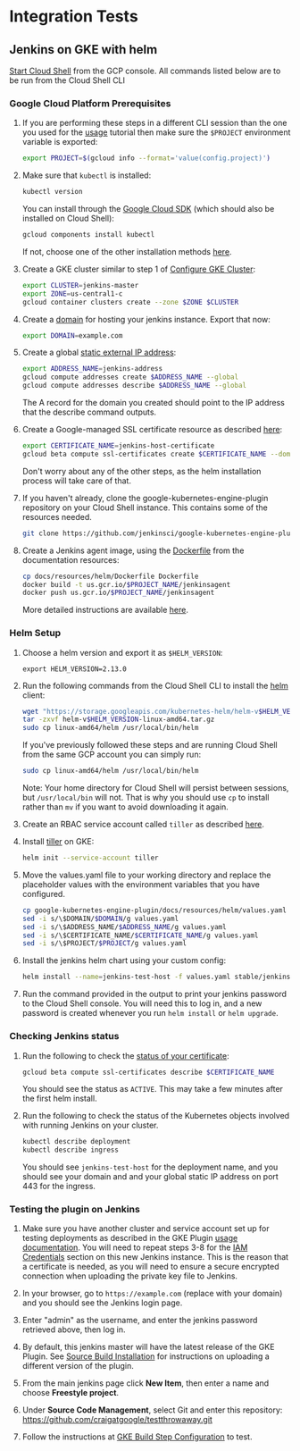 # Integration Tests

## Jenkins on GKE with helm

[Start Cloud Shell](https://cloud.google.com/shell/docs/quickstart#start_cloud_shell) from the
GCP console. All commands listed below are to be run from the Cloud Shell CLI

### Google Cloud Platform Prerequisites
1. If you are performing these steps in a different CLI session than the one you used for the
[usage](Home.md#usage) tutorial then make sure the `$PROJECT` environment variable is exported:
    ```bash
    export PROJECT=$(gcloud info --format='value(config.project)')
    ```

1. Make sure that `kubectl` is installed:
    ```bash
    kubectl version
    ```

    You can install through the [Google Cloud SDK](
    https://kubernetes.io/docs/tasks/tools/install-kubectl/#download-as-part-of-the-google-cloud-sdk)
    (which should also be installed on Cloud Shell):    
    ```bash
    gcloud components install kubectl
    ```

    If not, choose one of the other installation methods
    [here](https://kubernetes.io/docs/tasks/tools/install-kubectl/).

1. Create a GKE cluster similar to step 1 of [Configure GKE Cluster](Home.md#configure-gke-cluster):
    ```bash
    export CLUSTER=jenkins-master
    export ZONE=us-central1-c
    gcloud container clusters create --zone $ZONE $CLUSTER
    ```

1. Create a [domain](https://domains.google/) for hosting your jenkins instance. Export that now:
    ```bash
    export DOMAIN=example.com
    ```

1. Create a global [static external IP address](
 https://cloud.google.com/compute/docs/ip-addresses/reserve-static-external-ip-address#reserve_new_static):
    ```bash
    export ADDRESS_NAME=jenkins-address
    gcloud compute addresses create $ADDRESS_NAME --global
    gcloud compute addresses describe $ADDRESS_NAME --global
    ```

    The A record for the domain you created should point to the IP address that the describe command
    outputs.

1. Create a Google-managed SSL certificate resource as described [here](
https://cloud.google.com/load-balancing/docs/ssl-certificates#create-managed-ssl-cert-resource):
    ```bash
    export CERTIFICATE_NAME=jenkins-host-certificate
    gcloud beta compute ssl-certificates create $CERTIFICATE_NAME --domains $DOMAIN
    ```

    Don't worry about any of the other steps, as the helm installation process will take care of
    that.
    
1. If you haven't already, clone the google-kubernetes-engine-plugin repository on your Cloud Shell
instance. This contains some of the resources needed.
    ```bash
    git clone https://github.com/jenkinsci/google-kubernetes-engine-plugin.git
    ```

    <!--TODO(stephenshank): Create publically available docker image -->
1.  Create a Jenkins agent image, using the [Dockerfile](resources/helm/Dockerfile) from the
documentation resources:
    ```bash
    cp docs/resources/helm/Dockerfile Dockerfile
    docker build -t us.gcr.io/$PROJECT_NAME/jenkinsagent
    docker push us.gcr.io/$PROJECT_NAME/jenkinsagent
    ```

    More detailed instructions are available
    [here](https://cloud.google.com/container-registry/docs/pushing-and-pulling).

### Helm Setup

1. Choose a helm version and export it as `$HELM_VERSION`:
    ```$bash
    export HELM_VERSION=2.13.0
    ```

1. Run the following commands from the Cloud Shell CLI to install the
[helm](https://helm.sh/docs/using_helm/#from-the-binary-releases) client:
    ```bash
    wget "https://storage.googleapis.com/kubernetes-helm/helm-v$HELM_VERSION-linux-amd64.tar.gz"
    tar -zxvf helm-v$HELM_VERSION-linux-amd64.tar.gz
    sudo cp linux-amd64/helm /usr/local/bin/helm 
    ```

   If you've previously followed these steps and are running Cloud Shell from the same GCP account
   you can simply run:
    ```bash
    sudo cp linux-amd64/helm /usr/local/bin/helm
    ```

    Note: Your home directory for Cloud Shell will persist between sessions, but `/usr/local/bin`
    will not. That is why you should use `cp` to install rather than `mv` if you want to avoid
    downloading it again.

1. Create an RBAC service account called `tiller` as described
[here](https://helm.sh/docs/using_helm/#example-service-account-with-cluster-admin-role).

1. Install [tiller](https://helm.sh/docs/using_helm/#installing-tiller) on GKE:
    ```bash
    helm init --service-account tiller
    ```

1. Move the values.yaml file to your working directory and replace the placeholder values with the
environment variables that you have configured.
    ```bash
    cp google-kubernetes-engine-plugin/docs/resources/helm/values.yaml values.yaml
    sed -i s/\$DOMAIN/$DOMAIN/g values.yaml
    sed -i s/\$ADDRESS_NAME/$ADDRESS_NAME/g values.yaml
    sed -i s/\$CERTIFICATE_NAME/$CERTIFICATE_NAME/g values.yaml
    sed -i s/\$PROJECT/$PROJECT/g values.yaml
    ```

1. Install the jenkins helm chart using your custom config:
    ```bash
    helm install --name=jenkins-test-host -f values.yaml stable/jenkins 
    ```

1. Run the command provided in the output to print your jenkins password to the Cloud Shell console.
You will need this to log in, and a new password is created whenever you run `helm install` or
`helm upgrade`.

### Checking Jenkins status
1. Run the following to check the [status of your certificate](
https://cloud.google.com/load-balancing/docs/ssl-certificates#certificate-resource-status):
    ```bash
    gcloud beta compute ssl-certificates describe $CERTIFICATE_NAME
    ```

    You should see the status as `ACTIVE`. This may take a few minutes after the first helm install.

1. Run the following to check the status of the Kubernetes objects involved with running Jenkins on
your cluster.
    ```bash
    kubectl describe deployment
    kubectl describe ingress
    ```

    You should see `jenkins-test-host` for the deployment name, and you should see your domain and
    and your global static IP address on port 443 for the ingress.

### Testing the plugin on Jenkins
1. Make sure you have another cluster and service account set up for testing deployments as
described in the GKE Plugin [usage documentation](Home.md#usage). You will need to repeat steps 3-8 
for the [IAM Credentials](Home.md#iam-credentials) section on this new Jenkins instance. This is the
reason that a certificate is needed, as you will need to ensure a secure encrypted connection when
uploading the private key file to Jenkins.

1. In your browser, go to `https://example.com` (replace with your domain) and you should see the
Jenkins login page.

1. Enter "admin" as the username, and enter the jenkins password retrieved above, then log in.

1. By default, this jenkins master will have the latest release of the GKE Plugin. See [Source Build
Installation](SourceBuildInstallation.md) for instructions on uploading a different version of the
plugin.

1. From the main jenkins page click **New Item**, then enter a name and choose **Freestyle project**.

1. Under **Source Code Management**, select Git and enter this repository:
https://github.com/craigatgoogle/testthrowaway.git

1. Follow the instructions at
[GKE Build Step Configuration](Home.md#google-kubernetes-engine-build-step-configuration) to test.